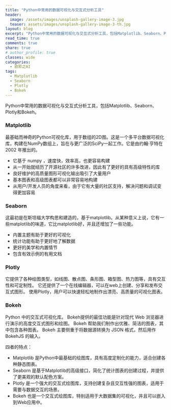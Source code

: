 ```yaml
---
title: "Python中常用的数据可视化与交互式分析工具"
header:
  image: /assets/images/unsplash-gallery-image-3.jpg
  teaser: assets/images/unsplash-gallery-image-3-th.jpg
layout: blog
excerpt: "Python中常用的数据可视化与交互式分析工具，包括Matplotlib、Seaborn、Plotly和Bokeh。"
read_time: true
comments: true
share: true
# author_profile: true
classes: wide
categories:
  - 欧耶之AI
tags:
  - Matplotlib
  - Seaborn
  - Plotly
  - Bokeh
---
```


Python中常用的数据可视化与交互式分析工具，包括Matplotlib、Seaborn、Plotly和Bokeh。

### Matplotlib
最基础而神奇的Python可视化库，用于数组的2D图。这是一个多平台数据可视化库，构建在NumPy数组上，旨在与更广泛的SciPy一起工作。它是由约翰·亨特在 2002 年推出的。

* 它基于 numpy ，速度快，效率高，也更容易构建
* 从一开始就经历了开源社区的许多改进，因此有了更好的具有高级特性的库
* 良好维护的高质量图形可视化输出吸引了大量用户
* 基本图表和高级图表都可以非常容易地构建
* 从用户/开发人员的角度来看，由于它有大量的社区支持，解决问题和调试变得更加容易

### Seaborn
这最初是在斯坦福大学构思和建造的，基于matplotlib。从某种意义上说，它有一些matplotlib的味道，它比matplotlib好，并且还增加了一些功能。

* 内置主题有助于更好的可视化
* 统计功能有助于更好地了解数据
* 更好的美学和内置情节
* 包含有效示例的有用文档

### Plotly
它提供了各种绘图类型，如线图、散点图、条形图、箱型图、热力图等，具有交互性和可定制性。 它还提供了一个在线编辑器，可以在web上创建、分享和发布交互式图形。 使用Plotly，用户可以快速轻松地制作出漂亮、高质量的可视化图表。

### Bokeh
Python 中的交互式可视化库。 Bokeh提供的最佳功能是针对现代 Web 浏览器进行演示的高度交互式图形和绘图。 Bokeh 帮助我们制作出优雅、简洁的图表，其中包含各种图表。 Bokeh 主要侧重于将数据源转换为 JSON 格式，然后用作 BokehJS 的输入。

四者的特点：

* Matplotlib 是Python中最基础的绘图库，具有高度定制化的能力，适合创建各种静态图表。
* Seaborn 是基于Matplotlib的高级接口，简化了统计图表的创建过程，并提供了更美观的默认配色方案。
* Plotly 是一个强大的交互式绘图库，支持创建复杂且交互性强的图表，适用于需要与数据交互的场景。
* Bokeh 也是一个交互式绘图库，特别适用于大数据集的可视化，并且可以嵌入到Web应用中。